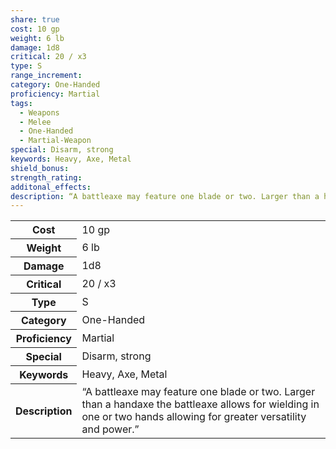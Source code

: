 ```yaml
---
share: true
cost: 10 gp
weight: 6 lb
damage: 1d8
critical: 20 / x3
type: S
range_increment: 
category: One-Handed
proficiency: Martial
tags:
  - Weapons
  - Melee
  - One-Handed
  - Martial-Weapon
special: Disarm, strong
keywords: Heavy, Axe, Metal
shield_bonus: 
strength_rating: 
additonal_effects: 
description: “A battleaxe may feature one blade or two. Larger than a handaxe the battleaxe allows for wielding in one or two hands allowing for greater versatility and power.”
---
```


<p><span style="overflow-x: auto;"><table><tbody><tr><th>Cost</th><td>10 gp</td></tr><tr><th>Weight</th><td>6 lb</td></tr><tr><th>Damage</th><td>1d8</td></tr><tr><th>Critical</th><td>20 / x3</td></tr><tr><th>Type</th><td>S</td></tr><tr><th>Category</th><td>One-Handed</td></tr><tr><th>Proficiency</th><td>Martial</td></tr><tr><th>Special</th><td>Disarm, strong</td></tr><tr><th>Keywords</th><td>Heavy, Axe, Metal</td></tr><tr><th>Description</th><td>“A battleaxe may feature one blade or two. Larger than a handaxe the battleaxe allows for wielding in one or two hands allowing for greater versatility and power.”</td></tr></tbody></table></span></p>
